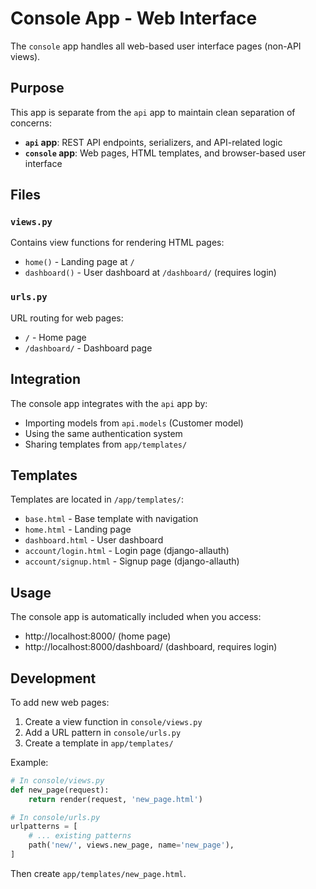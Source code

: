 # Console App - Web Interface

The `console` app handles all web-based user interface pages (non-API views).

## Purpose

This app is separate from the `api` app to maintain clean separation of concerns:
- **`api` app**: REST API endpoints, serializers, and API-related logic
- **`console` app**: Web pages, HTML templates, and browser-based user interface

## Files

### `views.py`
Contains view functions for rendering HTML pages:
- `home()` - Landing page at `/`
- `dashboard()` - User dashboard at `/dashboard/` (requires login)

### `urls.py`
URL routing for web pages:
- `/` - Home page
- `/dashboard/` - Dashboard page

## Integration

The console app integrates with the `api` app by:
- Importing models from `api.models` (Customer model)
- Using the same authentication system
- Sharing templates from `app/templates/`

## Templates

Templates are located in `/app/templates/`:
- `base.html` - Base template with navigation
- `home.html` - Landing page
- `dashboard.html` - User dashboard
- `account/login.html` - Login page (django-allauth)
- `account/signup.html` - Signup page (django-allauth)

## Usage

The console app is automatically included when you access:
- http://localhost:8000/ (home page)
- http://localhost:8000/dashboard/ (dashboard, requires login)

## Development

To add new web pages:

1. Create a view function in `console/views.py`
2. Add a URL pattern in `console/urls.py`
3. Create a template in `app/templates/`

Example:
```python
# In console/views.py
def new_page(request):
    return render(request, 'new_page.html')

# In console/urls.py
urlpatterns = [
    # ... existing patterns
    path('new/', views.new_page, name='new_page'),
]
```

Then create `app/templates/new_page.html`.
